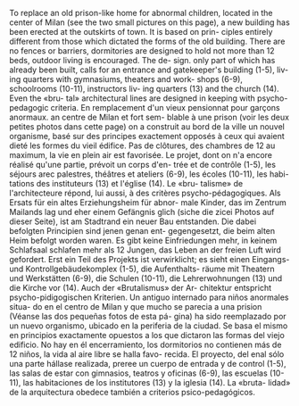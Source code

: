 To replace an old prison-like home for abnormal
children, located in the center of Milan (see the two
small pictures on this page), a new building has been
erected at the outskirts of town. It is based on prin-
ciples entirely different from those which dictated
the forms of the old building. There are no fences or
barriers, dormitories are designed to hold not more
than 12 beds, outdoor living is encouraged. The de-
sign. only part of which has already been built, calls
for an entrance and gatekeeper's building (1-5), liv-
ing quarters with gymnasiums, theaters and work-
shops (6-9), schoolrooms (10-11), instructors liv-
ing quarters (13) and the church (14). Even the «bru-
tal» architectural lines are designed in keeping with
psycho-pedagogic criteria. 
En remplacement d'un vieux pensionnat pour
garçons anormaux. an centre de Milan et fort sem-
blable à une prison (voir les deux petites photos dans
cette page) on a construit au bord de la ville un nouvel
organisme, basé sur des principes exactement opposés
à ceux qui avaient dieté les formes du vieil édifice.
Pas de clôtures, des chambres de 12 au maximum,
la vie en plein air est favorisée. Le projet, dont on
n'a encore réalisé qu'une partie, prévoit un corps d'en-
trée et de contrôle (1-5), les séjours arec palestres,
théâtres et ateliers (6-9), les écoles (10-11), les habi-
tations des instituteurs (13) et l'église (14). Le «bru-
talisme» de l'architecteure répond, lui aussi, à des
critères psycho-pédagogiques. 
Als Ersats für ein altes Erziehungsheim für abnor-
male Kinder, das im Zentrum Mailands lag und eher
einem Gefängnis glich (siche die zicei Photos auf dieser
Seite), ist am Stadtrand ein neuer Bau entstanden.
Die dabei befolgten Principien sind jenen genan ent-
gegengesetzt, die beim alten Heim befolgt worden
waren. Es gibt keine Einfriedungen mehr, in keinem
Schlafsaal schlafen mehr als 12 Jungen, das Leben
an der freien Luft wird gefordert. Erst ein Teil des
Projekts ist verwirklicht; es sieht einen Eingangs-
und Kontrollgebäudekomplex (1-5), die Aufenthalts-
räume mit Theatern und Werkstätten (6-9), die
Schulen (10-11), die Lehrerwohnungen (13) und die
Kirche vor (14). Auch der «Brutalismus» der Ar-
chitektur entspricht psycho-pidigogischen Kriterien.
Un antiguo internado para niños anormales situa-
do en el centro de Milan y que mucho se parecia a una
prision (Véanse las dos pequeñas fotos de esta pá-
gina) ha sido reemplazado por un nuevo organismo,
ubicado en la periferia de la ciudad. Se basa el 
mismo en principios exactamente opuestos a los
que dictaron las formas del viejo edificio. No hay
en él encerramiento, los dormitorios no contienen
más de 12 niños, la vida al aire libre se halla favo-
recida. El proyecto, del enal sólo una parte hállase
realizada, preree un cuerpo de entrada y de control
(1-5), las salas de estar con gimnasios, teatros y
oficinas (6-9), las escuelas (10-11), las habitaciones
de los institutores (13) y la iglesia (14). La «bruta-
lidad» de la arquitectura obedece también a criterios
psico-pedagógicos. 